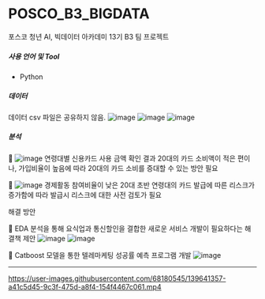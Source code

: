 # POSCO_B3_BIGDATA
포스코 청년 AI, 빅데이터 아카데미 13기 B3 팀 프로젝트

<h5>사용 언어 및 Tool</h5>

- Python

<h5> 데이터 </h5>

데이터 csv 파일은 공유하지 않음.
![image](https://user-images.githubusercontent.com/68180545/139640318-99b5edb0-2c94-45f2-a766-4eda7b6c06c8.png)
![image](https://user-images.githubusercontent.com/68180545/139640378-4206c560-4b1b-44ba-93fc-b854239f8cff.png)
![image](https://user-images.githubusercontent.com/68180545/139640475-ea572f88-6f5a-48e1-a2c9-d8dc5401d7eb.png)

<h5> 분석 </h5>

🥇
![image](https://user-images.githubusercontent.com/68180545/139640571-02064c4d-8bef-4d0e-a799-b03901504acc.png)
연령대별 신용카드 사용 금액 확인 결과 20대의 카드 소비액이 적은 편이나, 가입비율이 높음에 따라 20대의 카드 소비를 증대할 수 있는 방안 필요

🥈
![image](https://user-images.githubusercontent.com/68180545/139640602-9385d350-877e-4021-a4d4-af165614b9d3.png)
경제활동 참여비율이 낮은 20대 초반 연령대의 카드 발급에 따른 리스크가 증가함에 따라 발급시 리스크에 대한 사전 검토가 필요


<h> 해결 방안 </h>

🥇 EDA 분석을 통해 요식업과 통신할인을 결합한 새로운 서비스 개발이 필요하다는 해결책 제안
![image](https://user-images.githubusercontent.com/68180545/139641036-a86bd5ea-5790-4927-95ea-1a1dfe215c70.png)
![image](https://user-images.githubusercontent.com/68180545/139641154-328c9417-7ffc-4ea9-92bb-f5dc49d285cd.png)

🥈 Catboost 모델을 통한 텔레마케팅 성공률 예측 프로그램 개발
![image](https://user-images.githubusercontent.com/68180545/139641200-11be29fd-d84c-43fa-aab4-44476d01c33c.png)

----------------------------------------------------------------------------------------------------------------------------------

https://user-images.githubusercontent.com/68180545/139641357-a41c5d45-9c3f-475d-a8f4-154f4467c061.mp4
